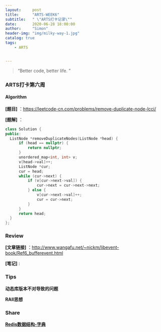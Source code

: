 ```yaml
---
layout:     post
title:      "ARTS-WEEK6"
subtitle:   " \"ARTS打卡记录\""
date:       2020-06-28 18:00:00
author:     "Simon"
header-img: "img/milky-way-1.jpg"
catalog: true
tags:
    - ARTS


---
```


> “Better code, better life. ”

### ARTS打卡第六周

#### Algorithm

**[题目]** ：https://leetcode-cn.com/problems/remove-duplicate-node-lcci/

**[题解]** ：

  ```c++
class Solution {
public:
    ListNode *removeDuplicateNodes(ListNode *head) {
        if (head == nullptr) {
            return nullptr;
        }
        unordered_map<int, int> v;
        v[head->val]++;
        ListNode *cur;
        cur = head;
        while (cur->next) {
            if (v[cur->next->val]) {
                cur->next = cur->next->next;
            } else {
                v[cur->next->val]++;
                cur = cur->next;
            }
        }
        return head;
    }
};
  ```



### Review

**[文章链接]** ：http://www.wangafu.net/~nickm/libevent-book/Ref6_bufferevent.html

**[笔记]** :



### Tips

**动态库版本不对导致的问题**

**RAII思想**

### Share

**[Redis数据结构-字典](https://simonzgx.github.io/2020/06/30/Redis数据结构-字典/)**

